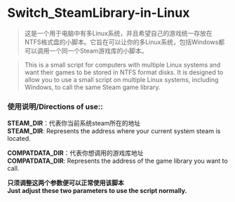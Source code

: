 # Switch_SteamLibrary-in-Linux

> 这是一个用于电脑中有多Linux系统，并且希望自己的游戏统一存放在NTFS格式盘的小脚本。它旨在可以让你的多Linux系统，包括Windows都可以调用一个同一个Steam游戏库的小脚本。

>This is a small script for computers with multiple Linux systems and want their games to be stored in NTFS format disks. It is designed to allow you to use a small script on multiple Linux systems, including Windows, to call the same Steam game library.

### 使用说明/Directions of use::
**STEAM_DIR**：代表你当前系统steam所在的地址  
**STEAM_DIR**: Represents the address where your current system steam is located.

**COMPATDATA_DIR**：代表你想调用的游戏库地址  
**COMPATDATA_DIR**: Represents the address of the game library you want to call.

**只须调整这两个参数便可以正常使用该脚本**  
**Just adjust these two parameters to use the script normally.**



